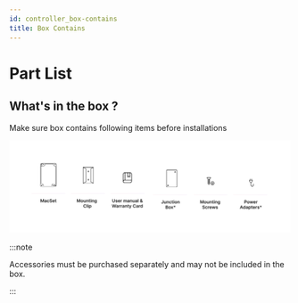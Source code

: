 ```yaml
---
id: controller_box-contains
title: Box Contains
---
```


# Part List 

## What's in the box ?
Make sure box contains following items before installations

![title image](./assets/controller_partlist.svg)

:::note

Accessories must be purchased separately and may 
not be included in the box.

:::

